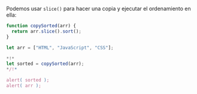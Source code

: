 Podemos usar `slice()` para hacer una copia y ejecutar el ordenamiento en ella:

```js run
function copySorted(arr) {
  return arr.slice().sort();
}

let arr = ["HTML", "JavaScript", "CSS"];

*!*
let sorted = copySorted(arr);
*/!*

alert( sorted );
alert( arr );
```

